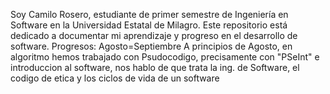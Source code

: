 Soy Camilo Rosero, estudiante de primer semestre de Ingeniería en Software en la Universidad Estatal de Milagro. 
Este repositorio está dedicado a documentar mi aprendizaje y progreso en el desarrollo de software.
Progresos:
Agosto=Septiembre
A principios de Agosto, en algoritmo hemos trabajado con Psudocodigo, precisamente con "PSeInt" e introduccion al software, nos hablo de que trata la ing. de Software, el codigo de etica y los ciclos de vida de un software

